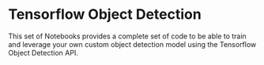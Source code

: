 # Tensorflow Object Detection
<p>This set of Notebooks provides a complete set of code to be able to train and leverage your own custom object detection model using the Tensorflow Object Detection API.
